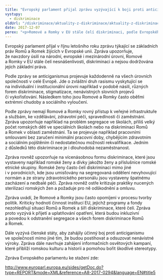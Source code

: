 ```yaml
---
title: "Evropský parlament přijal zprávu vyzývající k boji proti anticiganismu"
vystupy:
  - diskriminace
oldUrl: "/diskriminace/aktuality-z-diskriminace/aktuality-z-diskriminace-2017/evropsky-parlament-prijal-zpravu-vyzyvajici-k-boji-proti-anticiganismu/"
date: 2017-12-07
perex: "<p>Romové a Romky v EU stále čelí diskriminaci, podle Evropského parlamentu je třeba situaci změnit.</p>"
---
```


<!-- imported from the old website -->

<p>Evropský parlament přijal v říjnu letošního roku zprávu týkající se základních práv Romů a Romek žijících v Evropské unii. Zpráva upozorňuje, že navzdory úsilí na národní, evropské i mezinárodní úrovni, Romové a Romky v EU stále čelí nesnášenlivosti, diskriminaci a nejsou dodržována jejich základní práva.</p> <p>Podle zprávy se anticiganismus projevuje každodenně na všech úrovních společnosti v celé Evropě. Jde o zvláštní druh rasismu vyskytující se na individuální i institucionální úrovni například v podobě násilí, různých forem diskriminace, stigmatizace, nenávistných slovních projevů či vykořisťování. Následkem toho jsou Romové a Romky často oběťmi extrémní chudoby a sociálního vyloučení.</p> <p>Podle zprávy nemají Romové a Romky rovný přístup k veřejné infrastruktuře a službám, ke vzdělávání, zdravotní péči, spravedlnosti či zaměstnání. Zpráva upozorňuje například na problém segregace ve školách, příliš velký počet romských dětí ve speciálních školách nebo na diskriminaci Romů a Romek v oblasti zaměstnání. Ta se projevuje například pracovními smlouvami bez zaručení minimální pracovní doby, chybějícím zdravotním a sociálním pojištěním či nedostatečnou možností rekvalifikace. Jedním z důsledků této diskriminace je i dlouhodobá nezaměstnanost. </p> <p>Zpráva rovněž upozorňuje na vícenásobnou formu diskriminace, které jsou vystaveny například romské ženy a dívky jakožto ženy a příslušnice romské etnické skupiny. Romské ženy často čelí diskriminaci mimo jiné i v porodnicích, kde jsou umisťovány na segregovaná oddělení nevyhovující normám a ze strany zdravotnického personálu jsou vystaveny špatnému zacházení a nedbalé péči. Zpráva rovněž ostře kritizuje praktiky nucených sterilizací romských žen a požaduje pro ně odškodnění a omluvu.</p> <p>Zpráva uvádí, že Romové a Romky jsou často opomíjeni v procesu tvorby politik. Kriticky hodnotí činnost institucí EU, jejichž programy a fondy nezohledňují situaci Romů a Romek a šíři diskriminace, které čelí. Zpráva proto vyzývá k přijetí a uplatňování opatření, která budou inkluzivní a povedou k odstranění segregace a všech forem diskriminace Romů a Romek. </p> <p>Dále vyzývá členské státy, aby zahájily účinný boj proti anticiganismu ve společnosti mimo jiné tím, že budou postihovat a odsuzovat nenávistné výroky. Zpráva dále navrhuje zahájení informačních osvětových kampaní, které přiblíží romskou kulturu a historii a pomohou bořit škodlivé stereotypy.</p> <p>Zpráva Evropského parlamentu ke stažení zde:</p> <a title="Otevření do nového okna" href="http://www.europarl.europa.eu/sides/getDoc.do?type=REPORT&amp;mode=XML&amp;reference=A8-2017-0294&amp;language=EN#title5" target="_blank">http://www.europarl.europa.eu/sides/getDoc.do?type=REPORT&amp;mode=XML&amp;reference=A8-2017-0294&amp;language=EN#title5</a> 
